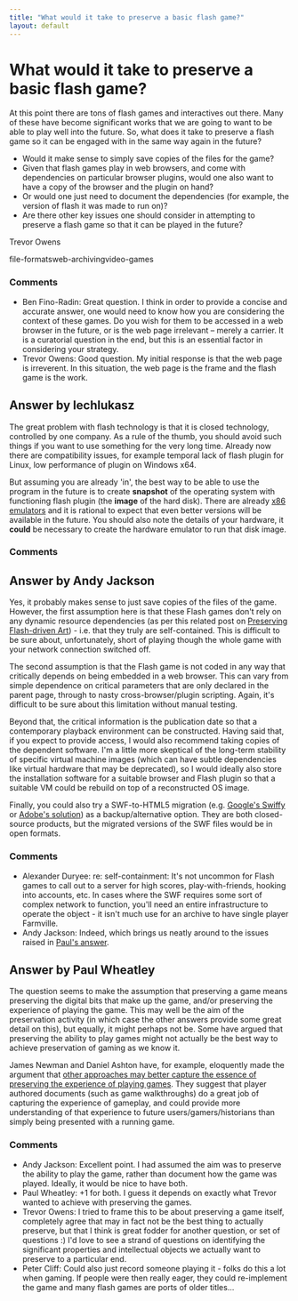 ```yaml
---
title: "What would it take to preserve a basic flash game?"
layout: default
---
```

What would it take to preserve a basic flash game?
=====================
At this point there are tons of flash games and interactives out there.
Many of these have become significant works that we are going to want to
be able to play well into the future. So, what does it take to preserve
a flash game so it can be engaged with in the same way again in the
future?

-   Would it make sense to simply save copies of the files for the game?
-   Given that flash games play in web browsers, and come with
    dependencies on particular browser plugins, would one also want to
    have a copy of the browser and the plugin on hand?
-   Or would one just need to document the dependencies (for example,
    the version of flash it was made to run on)?
-   Are there other key issues one should consider in attempting to
    preserve a flash game so that it can be played in the future?


Trevor Owens

<div class="tags"><span class="tag">file-formats</span><span class="tag">web-archiving</span><span class="tag">video-games</span></div>

### Comments ###
* Ben Fino-Radin: Great question. I think in order to provide a concise and accurate
answer, one would need to know how you are considering the context of
these games. Do you wish for them to be accessed in a web browser in the
future, or is the web page irrelevant – merely a carrier. It is a
curatorial question in the end, but this is an essential factor in
considering your strategy.
* Trevor Owens: Good question. My initial response is that the web page is irreverent.
In this situation, the web page is the frame and the flash game is the
work.


Answer by lechlukasz
----------------
The great problem with flash technology is that it is closed technology,
controlled by one company. As a rule of the thumb, you should avoid such
things if you want to use something for the very long time. Already now
there are compatibility issues, for example temporal lack of flash
plugin for Linux, low performance of plugin on Windows x64.

But assuming you are already 'in', the best way to be able to use the
program in the future is to create **snapshot** of the operating system
with functioning flash plugin (the **image** of the hard disk). There
are already [x86
emulators](http://www.thefreecountry.com/emulators/pc.shtml) and it is
rational to expect that even better versions will be available in the
future. You should also note the details of your hardware, it **could**
be necessary to create the hardware emulator to run that disk image.

### Comments ###

Answer by Andy Jackson
----------------
Yes, it probably makes sense to just save copies of the files of the
game. However, the first assumption here is that these Flash games don't
rely on any dynamic resource dependencies (as per this related post on
[Preserving Flash-driven
Art](http://rhizome.org/editorial/2013/feb/25/preserving-flash/)) - i.e.
that they truly are self-contained. This is difficult to be sure about,
unfortunately, short of playing though the whole game with your network
connection switched off.

The second assumption is that the Flash game is not coded in any way
that critically depends on being embedded in a web browser. This can
vary from simple dependence on critical parameters that are only
declared in the parent page, through to nasty cross-browser/plugin
scripting. Again, it's difficult to be sure about this limitation
without manual testing.

Beyond that, the critical information is the publication date so that a
contemporary playback environment can be constructed. Having said that,
if you expect to provide access, I would also recommend taking copies of
the dependent software. I'm a little more skeptical of the long-term
stability of specific virtual machine images (which can have subtle
dependencies like virtual hardware that may be deprecated), so I would
ideally also store the installation software for a suitable browser and
Flash plugin so that a suitable VM could be rebuild on top of a
reconstructed OS image.

Finally, you could also try a SWF-to-HTML5 migration (e.g. [Google's
Swiffy](https://www.google.com/doubleclick/studio/swiffy/) or [Adobe's
solution](http://www.adobe.com/uk/products/flash/flash-to-html5.html))
as a backup/alternative option. They are both closed-source products,
but the migrated versions of the SWF files would be in open formats.

### Comments ###
* Alexander Duryee: re: self-containment: It's not uncommon for Flash games to call out to a
server for high scores, play-with-friends, hooking into accounts, etc.
In cases where the SWF requires some sort of complex network to
function, you'll need an entire infrastructure to operate the object -
it isn't much use for an archive to have single player Farmville.
* Andy Jackson: Indeed, which brings us neatly around to the issues raised in [Paul's
answer](http://digitalpreservation.stackexchange.com/a/206/31).

Answer by Paul Wheatley
----------------
The question seems to make the assumption that preserving a game means
preserving the digital bits that make up the game, and/or preserving the
experience of playing the game. This may well be the aim of the
preservation activity (in which case the other answers provide some
great detail on this), but equally, it might perhaps not be. Some have
argued that preserving the ability to play games might not actually be
the best way to achieve preservation of gaming as we know it.

James Newman and Daniel Ashton have, for example, eloquently made the
argument that [other approaches may better capture the essence of
preserving the experience of playing
games](http://www.transformationsjournal.org/journal/issue_20/article_03.shtml).
They suggest that player authored documents (such as game walkthroughs)
do a great job of capturing the experience of gameplay, and could
provide more understanding of that experience to future
users/gamers/historians than simply being presented with a running game.

### Comments ###
* Andy Jackson: Excellent point. I had assumed the aim was to preserve the ability to
play the game, rather than document how the game was played. Ideally, it
would be nice to have both.
* Paul Wheatley: +1 for both. I guess it depends on exactly what Trevor wanted to achieve
with preserving the games.
* Trevor Owens: I tried to frame this to be about preserving a game itself, completely
agree that may in fact not be the best thing to actually preserve, but
that I think is great fodder for another question, or set of questions
:) I'd love to see a strand of questions on identifying the significant
properties and intellectual objects we actually want to preserve to a
particular end.
* Peter Cliff: Could also just record someone playing it - folks do this a lot when
gaming. If people were then really eager, they could re-implement the
game and many flash games are ports of older titles...

